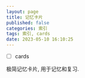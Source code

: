 ```yaml
---
layout: page
title: 记忆卡片
published: false
categories: 索引
tags: 索引, cards
date: 2023-05-10 16:10:25
---
```


- [ ] cards

极简记忆卡片, 用于记忆和复习.
